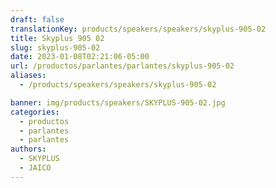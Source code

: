 ```yaml
---
draft: false
translationKey: products/speakers/speakers/skyplus-905-02
title: Skyplus 905 02
slug: skyplus-905-02
date: 2023-01-08T02:21:06-05:00
url: /productos/parlantes/parlantes/skyplus-905-02
aliases:
  - /products/speakers/speakers/skyplus-905-02

banner: img/products/speakers/SKYPLUS-905-02.jpg
categories: 
  - productos
  - parlantes
  - parlantes
authors:
  - SKYPLUS
  - JAICO
---
```

